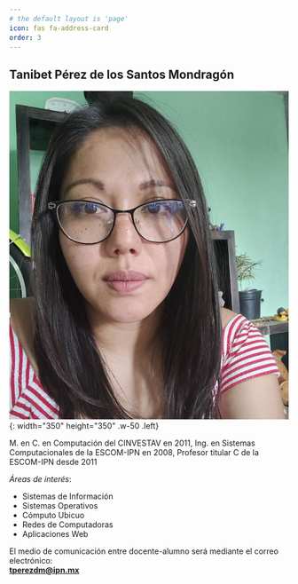 ```yaml
---
# the default layout is 'page'
icon: fas fa-address-card
order: 3
---
```


## Tanibet Pérez de los Santos Mondragón

![Tanibet Pérez de los Santos Mondragón](../assets/img/authors/img_nosotros_tanibet.jpg){: width="350" height="350" .w-50 .left}

M. en C. en Computación del CINVESTAV en 2011, Ing. en Sistemas Computacionales de la ESCOM-IPN en 2008, Profesor titular C de la ESCOM-IPN desde 2011

  *Áreas de interés*:
  - Sistemas de Información
  - Sistemas Operativos
  - Cómputo Ubicuo
  - Redes de Computadoras
  - Aplicaciones Web

El medio de comunicación entre docente-alumno será mediante el correo electrónico:  
**tperezdm@ipn.mx**
